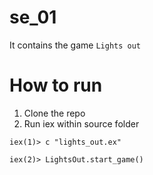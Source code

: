 # se_01
It contains the game `Lights out`

# How to run

1. Clone the repo
2. Run iex within source folder
```
iex(1)> c "lights_out.ex"

iex(2)> LightsOut.start_game()
```
